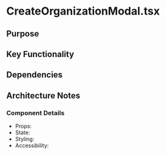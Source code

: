 # CreateOrganizationModal.tsx

## Purpose

## Key Functionality

## Dependencies

## Architecture Notes

### Component Details
- Props: 
- State: 
- Styling: 
- Accessibility: 
